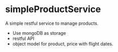 # simpleProductService
A simple restful service to manage products.

- Use mongoDB as storage
- restful API
- object model for product, price with flight dates.
